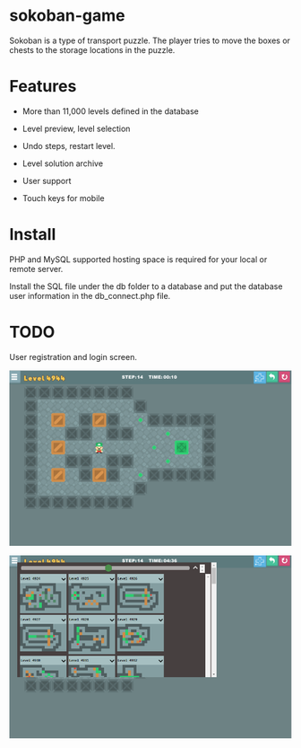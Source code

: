 # sokoban-game
Sokoban is a type of transport puzzle. The player tries to move the boxes or chests to the storage locations in the puzzle.

# Features

* More than 11,000 levels defined in the database

* Level preview, level selection

* Undo steps, restart level.

* Level solution archive

* User support

* Touch keys for mobile

# Install 
PHP and MySQL supported hosting space is required for your local or remote server.

Install the SQL file under the db folder to a database and put the database user information in the db_connect.php file.

# TODO
User registration and login screen.

![alt text](https://raw.githubusercontent.com/kulker/sokoban-game/main/screenshot/sc3.png)

![alt text](https://raw.githubusercontent.com/kulker/sokoban-game/main/screenshot/sc4.png)
